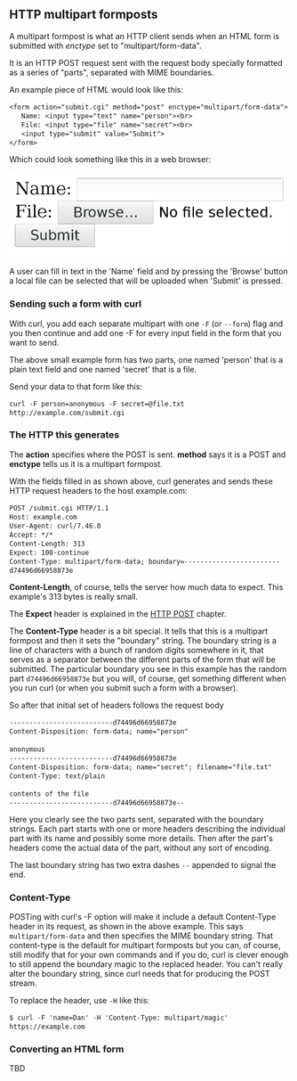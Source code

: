 ## HTTP multipart formposts

A multipart formpost is what an HTTP client sends when an HTML form is
submitted with *enctype* set to "multipart/form-data".

It is an HTTP POST request sent with the request body specially formatted as a
series of "parts", separated with MIME boundaries.

An example piece of HTML would look like this:

    <form action="submit.cgi" method="post" enctype="multipart/form-data">
       Name: <input type="text" name="person"><br>
       File: <input type="file" name="secret"><br>
       <input type="submit" value="Submit">
    </form> 

Which could look something like this in a web browser:

![a multipart form](multipart-form.png)

A user can fill in text in the 'Name' field and by pressing the 'Browse'
button a local file can be selected that will be uploaded when 'Submit' is
pressed.

### Sending such a form with curl

With curl, you add each separate multipart with one `-F` (or `--form`) flag
and you then continue and add one -F for every input field in the form that
you want to send.

The above small example form has two parts, one named 'person' that is a plain
text field and one named 'secret' that is a file.

Send your data to that form like this:

    curl -F person=anonymous -F secret=@file.txt http://example.com/submit.cgi

### The HTTP this generates

The **action** specifies where the POST is sent. **method** says it is a POST
and **enctype** tells us it is a multipart formpost.

With the fields filled in as shown above, curl generates and sends these HTTP
request headers to the host example.com:

    POST /submit.cgi HTTP/1.1
    Host: example.com
    User-Agent: curl/7.46.0
    Accept: */*
    Content-Length: 313
    Expect: 100-continue
    Content-Type: multipart/form-data; boundary=------------------------d74496d66958873e

**Content-Length**, of course, tells the server how much data to expect. This
example's 313 bytes is really small.

The **Expect** header is explained in the [HTTP POST](http-post.md) chapter.

The **Content-Type** header is a bit special. It tells that this is a
multipart formpost and then it sets the "boundary" string. The boundary string
is a line of characters with a bunch of random digits somewhere in it, that
serves as a separator between the different parts of the form that will be
submitted. The particular boundary you see in this example has the random part
`d74496d66958873e` but you will, of course, get something different when you run
curl (or when you submit such a form with a browser).

So after that initial set of headers follows the request body

    --------------------------d74496d66958873e
    Content-Disposition: form-data; name="person"

    anonymous
    --------------------------d74496d66958873e
    Content-Disposition: form-data; name="secret"; filename="file.txt"
    Content-Type: text/plain

    contents of the file
    --------------------------d74496d66958873e--

Here you clearly see the two parts sent, separated with the boundary
strings. Each part starts with one or more headers describing the individual
part with its name and possibly some more details. Then after the part's
headers come the actual data of the part, without any sort of encoding.

The last boundary string has two extra dashes `--` appended to signal the end.

### Content-Type

POSTing with curl's -F option will make it include a default Content-Type
header in its request, as shown in the above example. This says
`multipart/form-data` and then specifies the MIME boundary string. That
content-type is the default for multipart formposts but you can, of course,
still modify that for your own commands and if you do, curl is clever enough
to still append the boundary magic to the replaced header. You can't really
alter the boundary string, since curl needs that for producing the POST
stream.

To replace the header, use `-H` like this:

    $ curl -F 'name=Dan' -H 'Content-Type: multipart/magic' https://example.com

### Converting an HTML form

TBD
